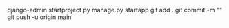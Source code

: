 django-admin startproject <name>
py manage.py startapp <name>
git add .
git commit -m ""  
git push -u origin main
